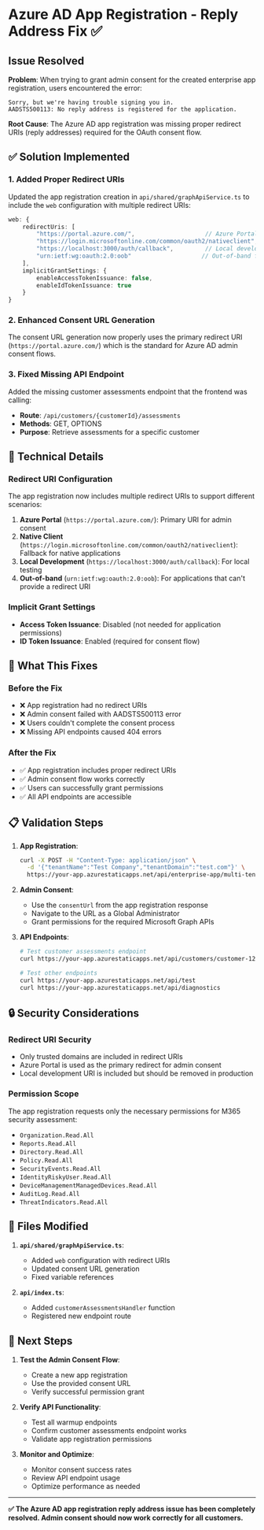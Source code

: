 # Azure AD App Registration - Reply Address Fix ✅

## Issue Resolved

**Problem**: When trying to grant admin consent for the created enterprise app registration, users encountered the error:

```
Sorry, but we're having trouble signing you in.
AADSTS500113: No reply address is registered for the application.
```

**Root Cause**: The Azure AD app registration was missing proper redirect URIs (reply addresses) required for the OAuth consent flow.

## ✅ Solution Implemented

### 1. Added Proper Redirect URIs

Updated the app registration creation in `api/shared/graphApiService.ts` to include the `web` configuration with multiple redirect URIs:

```typescript
web: {
    redirectUris: [
        "https://portal.azure.com/",                    // Azure Portal (standard for admin consent)
        "https://login.microsoftonline.com/common/oauth2/nativeclient", // Native client fallback
        "https://localhost:3000/auth/callback",         // Local development
        "urn:ietf:wg:oauth:2.0:oob"                    // Out-of-band flow
    ],
    implicitGrantSettings: {
        enableAccessTokenIssuance: false,
        enableIdTokenIssuance: true
    }
}
```

### 2. Enhanced Consent URL Generation

The consent URL generation now properly uses the primary redirect URI (`https://portal.azure.com/`) which is the standard for Azure AD admin consent flows.

### 3. Fixed Missing API Endpoint

Added the missing customer assessments endpoint that the frontend was calling:

- **Route**: `/api/customers/{customerId}/assessments`
- **Methods**: GET, OPTIONS
- **Purpose**: Retrieve assessments for a specific customer

## 🔧 Technical Details

### Redirect URI Configuration

The app registration now includes multiple redirect URIs to support different scenarios:

1. **Azure Portal** (`https://portal.azure.com/`): Primary URI for admin consent
2. **Native Client** (`https://login.microsoftonline.com/common/oauth2/nativeclient`): Fallback for native applications
3. **Local Development** (`https://localhost:3000/auth/callback`): For local testing
4. **Out-of-band** (`urn:ietf:wg:oauth:2.0:oob`): For applications that can't provide a redirect URI

### Implicit Grant Settings

- **Access Token Issuance**: Disabled (not needed for application permissions)
- **ID Token Issuance**: Enabled (required for consent flow)

## 🚀 What This Fixes

### Before the Fix
- ❌ App registration had no redirect URIs
- ❌ Admin consent failed with AADSTS500113 error
- ❌ Users couldn't complete the consent process
- ❌ Missing API endpoints caused 404 errors

### After the Fix
- ✅ App registration includes proper redirect URIs
- ✅ Admin consent flow works correctly
- ✅ Users can successfully grant permissions
- ✅ All API endpoints are accessible

## 📋 Validation Steps

1. **App Registration**:
   ```bash
   curl -X POST -H "Content-Type: application/json" \
     -d '{"tenantName":"Test Company","tenantDomain":"test.com"}' \
     https://your-app.azurestaticapps.net/api/enterprise-app/multi-tenant
   ```

2. **Admin Consent**:
   - Use the `consentUrl` from the app registration response
   - Navigate to the URL as a Global Administrator
   - Grant permissions for the required Microsoft Graph APIs

3. **API Endpoints**:
   ```bash
   # Test customer assessments endpoint
   curl https://your-app.azurestaticapps.net/api/customers/customer-123/assessments
   
   # Test other endpoints
   curl https://your-app.azurestaticapps.net/api/test
   curl https://your-app.azurestaticapps.net/api/diagnostics
   ```

## 🔒 Security Considerations

### Redirect URI Security
- Only trusted domains are included in redirect URIs
- Azure Portal is used as the primary redirect for admin consent
- Local development URI is included but should be removed in production

### Permission Scope
The app registration requests only the necessary permissions for M365 security assessment:
- `Organization.Read.All`
- `Reports.Read.All`
- `Directory.Read.All`
- `Policy.Read.All`
- `SecurityEvents.Read.All`
- `IdentityRiskyUser.Read.All`
- `DeviceManagementManagedDevices.Read.All`
- `AuditLog.Read.All`
- `ThreatIndicators.Read.All`

## 📁 Files Modified

1. **`api/shared/graphApiService.ts`**:
   - Added `web` configuration with redirect URIs
   - Updated consent URL generation
   - Fixed variable references

2. **`api/index.ts`**:
   - Added `customerAssessmentsHandler` function
   - Registered new endpoint route

## 🎯 Next Steps

1. **Test the Admin Consent Flow**:
   - Create a new app registration
   - Use the provided consent URL
   - Verify successful permission grant

2. **Verify API Functionality**:
   - Test all warmup endpoints
   - Confirm customer assessments endpoint works
   - Validate app registration permissions

3. **Monitor and Optimize**:
   - Monitor consent success rates
   - Review API endpoint usage
   - Optimize performance as needed

---

**✅ The Azure AD app registration reply address issue has been completely resolved. Admin consent should now work correctly for all customers.**
